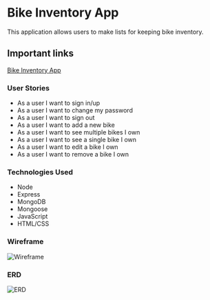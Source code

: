 # Bike Inventory App
This application allows users to make lists for keeping bike inventory.

## Important links
[Bike Inventory App]()

### User Stories
- As a user I want to sign in/up
- As a user I want to change my password
- As a user I want to sign out
- As a user I want to add a new bike
- As a user I want to see multiple bikes I own
- As a user I want to see a single bike I own
- As a user I want to edit a bike I own
- As a user I want to remove a bike I own

### Technologies Used
- Node
- Express
- MongoDB
- Mongoose
- JavaScript
- HTML/CSS


### Wireframe
![Wireframe](https://i.imgur.com/5SThYD5.png)

### ERD
![ERD](https://i.imgur.com/dugsinH.png)
